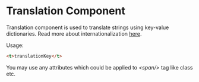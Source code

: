# Translation Component

Translation component is used to translate strings using key-value dictionaries. Read more about internationalization [here](../internationalization.md).

Usage:

```html
<t>translationKey</t>
```
You may use any attributes which could be applied to *<span\/>* tag like class etc.